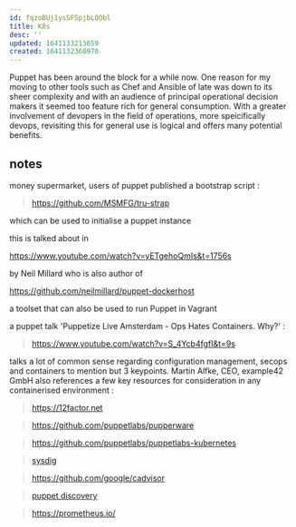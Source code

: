 ```yaml
---
id: fqzoBUj1ysSF5pjbLQObl
title: K8s
desc: ''
updated: 1641133213059
created: 1641132368970
---
```


Puppet has been around the block for a while now. One reason for my moving to other tools such as Chef and Ansible of late was down to its sheer complexity and with an audience of principal operational decision makers it seemed too feature rich for general consumption. With a greater involvement of devopers in the field of operations, more speicifically devops, revisiting this for general use is logical and offers many potential benefits.

## notes

money supermarket, users of puppet published a bootstrap script :

> https://github.com/MSMFG/tru-strap

which can be used to initialise a puppet instance

this is talked about in 

https://www.youtube.com/watch?v=yETgehoQmIs&t=1756s

by Neil Millard who is also author of

https://github.com/neilmillard/puppet-dockerhost

a toolset that can also be used to run Puppet in Vagrant

a puppet talk 'Puppetize Live Amsterdam - Ops Hates Containers. Why?' :

> https://www.youtube.com/watch?v=S_4Ycb4fgfI&t=9s

talks a lot of common sense regarding configuration management, secops and containers to mention but 3 keypoints. Martin Alfke, CEO, example42 GmbH also references a few key resources for consideration in any containerised environment :


> https://12factor.net

> https://github.com/puppetlabs/pupperware

> https://github.com/puppetlabs/puppetlabs-kubernetes

> [sysdig](https://sysdig.com/products/monitor/?utm_source=google&utm_medium=cpc&utm_campaign=10874493528&adgroupid=106662486163&utm_content=473240110009&utm_term=sysdig&utm_position=&utm_device=c&utm_type=e&utm_geo=9045538&gclid=Cj0KCQiAt8WOBhDbARIsANQLp96qOvLYTxA-ZCb3NjSrIXpSbuGI6bqQlyqPT8V5tPJQETmQVgTBCb8aAuw9EALw_wcB)

> https://github.com/google/cadvisor

> [puppet discovery](https://puppet.com/blog/try-puppet-discovery-see-whats-running-prem-cloud/)

> https://prometheus.io/